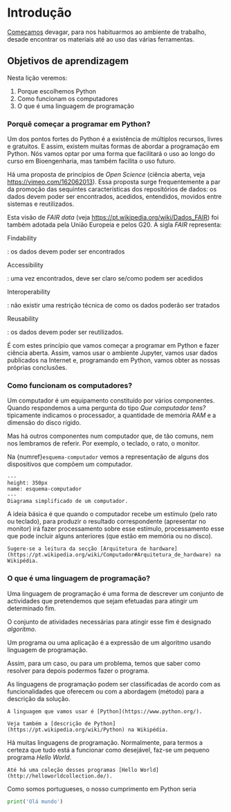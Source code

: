 
# Introdução

[Começamos](https://calendar.google.com/calendar/event?eid=NHE0MnA0amgzNXV2dmNvbHE2ZDBqYmtrZ2pfMjAyMDEwMDZUMTEwMDAwWiBlZzVhNTRpMmtiZmdjZTlpZDd2bWV0OW9pMEBn&ctz=GMT+01:00) devagar, para nos habituarmos ao ambiente de trabalho, desade encontrar os materiais até ao uso das várias ferramentas.


## Objetivos de aprendizagem

Nesta lição veremos:

1.  Porque escolhemos Python
1.  Como funcionam os computadores
1.  O que é uma linguagem de programação


### Porquê começar a programar em Python?

Um dos pontos fortes do Python é a existência de múltiplos recursos,
livres e gratuitos. E assim, existem muitas formas de abordar a
programação em Python. Nós vamos optar por uma forma que facilitará o
uso ao longo do curso em Bioengenharia, mas também facilita o uso
futuro.

Há uma proposta de princípios de *Open Science* (ciência aberta, veja
<https://vimeo.com/162062013>). Essa proposta surge frequentemente a par
da promoção das sequintes características dos repositórios de dados: os
dados devem poder ser encontrados, acedidos, entendidos, movidos entre
sistemas e reutilizados.

Esta visão de *FAIR data* (veja
<https://pt.wikipedia.org/wiki/Dados_FAIR>) foi também adotada pela
União Europeia e pelos G20. A sigla *FAIR* representa:

Findability

:   os dados devem poder ser encontrados

Accessibility

:   uma vez encontrados, deve ser claro se/como podem ser acedidos

Interoperability

:   não existir uma restrição técnica de como os dados poderão ser
    tratados

Reusability

:   os dados devem poder ser reutilizados.

É com estes princípio que vamos começar a programar em Python e fazer
ciência aberta. Assim, vamos usar o ambiente Jupyter, vamos usar dados
publicados na Internet e, programando em Python, vamos obter as nossas
próprias conclusões.


### Como funcionam os computadores?

Um computador é um equipamento constituído por vários componentes.
Quando respondemos a uma pergunta do tipo *Que computador tens?*
tipicamente indicamos o processador, a quantidade de memória *RAM* e a
dimensão do disco rígido.

Mas há outros componentes num computador que, de tão comuns, nem nos
lembramos de referir. Por exemplo, o teclado, o rato, o monitor.

Na {numref}`esquema-computador` vemos a representação de alguns
dos dispositivos que compõem um computador.

```{figure} figures/sketch/computer_sk_transp.png
---
height: 350px
name: esquema-computador
---
Diagrama simplificado de um computador.
```

A ideia básica é que quando o computador recebe um estímulo (pelo rato ou teclado), 
para produzir o resultado correspondente (apresentar no monitor) irá fazer processamento
sobre esse estímulo, processamento esse que pode incluir alguns anteriores (que estão em memória ou no disco).

```{note}
Sugere-se a leitura da secção [Arquitetura de hardware](https://pt.wikipedia.org/wiki/Computador#Arquitetura_de_hardware) na Wikipédia.
```

### O que é uma linguagem de programação?

Uma linguagem de programação é uma forma de descrever um conjunto de
actividades que pretendemos que sejam efetuadas para atingir um
determinado fim.

O conjunto de atividades necessárias para atingir esse fim é designado *algoritmo*.

Um programa ou uma aplicação é a expressão de um algoritmo usando linguagem de programação.

Assim, para um caso, ou para um problema, temos que saber como resolver para depois 
podermos fazer o programa.

As linguagens de programação podem ser classificadas de acordo com as funcionalidades que 
oferecem ou com a abordagem (método) para a descrição da solução. 


```{note}
A linguagem que vamos usar é [Python](https://www.python.org/).

Veja também a [descrição de Python](https://pt.wikipedia.org/wiki/Python) na Wikipédia.
```

Há muitas linguagens de programação. Normalmente, para termos a certeza que tudo está a funcionar 
como desejável, faz-se um pequeno programa *Hello World*. 

```{note}
Até há uma coleção desses programas [Hello World](http://helloworldcollection.de/).

```

Como somos portugueses, o nosso cumprimento em Python seria
```python
print('Olá mundo')
```


